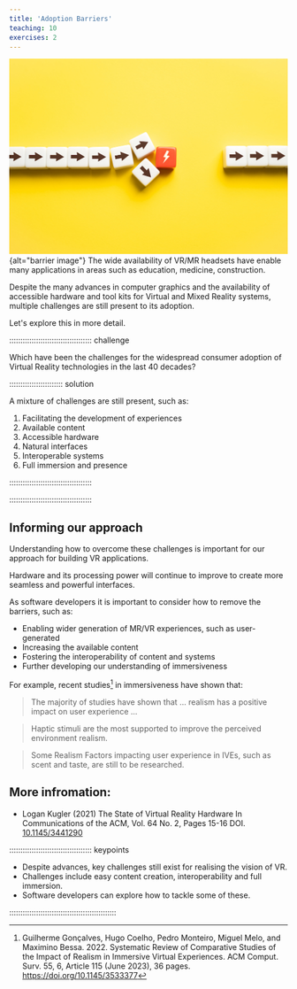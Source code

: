 ```yaml
---
title: 'Adoption Barriers'
teaching: 10
exercises: 2
---
```


![](fig/AdobeStock_628671989.jpeg){alt="barrier image"}
The wide availability of VR/MR headsets have enable many applications in areas
such as education, medicine, construction.

Despite the many advances in computer graphics and the availability
of accessible hardware and tool kits for Virtual and Mixed Reality systems, 
multiple challenges are still present to its adoption.

Let's explore this in more detail.

::::::::::::::::::::::::::::::::::::: challenge

Which have been the challenges for the widespread consumer adoption of Virtual Reality technologies in the last 40 decades?

:::::::::::::::::::::::: solution 

A mixture of challenges are still present, such as:

1. Facilitating the development of experiences
2. Available content
3. Accessible hardware
4. Natural interfaces
5. Interoperable systems
6. Full immersion and presence

::::::::::::::::::::::::::::::::::::: 

::::::::::::::::::::::::::::::::::::: 

## Informing our approach
Understanding how to overcome these challenges is important for our
approach for building VR applications.

Hardware and its processing power will continue to improve to create
more seamless and powerful interfaces.

As software developers it is important to consider
how to remove the barriers, such as:
- Enabling wider generation of MR/VR experiences, such as user-generated
- Increasing the available content
- Fostering the interoperability of content and systems
- Further developing our understanding of immersiveness

For example, recent studies[^1] in immersiveness have shown that:



> The majority of studies have shown that ... realism has a positive impact on user experience ...

> Haptic stimuli are the most supported to improve the perceived environment realism.

> Some Realism Factors impacting user experience in IVEs, such as scent and taste, are still to be researched.

[^1]: Guilherme Gonçalves, Hugo Coelho, Pedro Monteiro, Miguel Melo, and Maximino Bessa. 2022. Systematic Review of Comparative Studies of the Impact of Realism in Immersive Virtual Experiences. ACM Comput. Surv. 55, 6, Article 115 (June 2023), 36 pages. https://doi.org/10.1145/3533377

## More infromation:
- Logan Kugler (2021) The State of Virtual Reality Hardware In Communications of the ACM, Vol. 64 No. 2, Pages 15-16 DOI. [10.1145/3441290](https://m-cacm.acm.org/magazines/2021/2/250071-the-state-of-virtual-reality-hardware/abstract)

::::::::::::::::::::::::::::::::::::: keypoints 

- Despite advances, key challenges still exist for realising the vision of VR.
- Challenges include easy content creation, interoperability and full immersion.
- Software developers can explore how to tackle some of these.

::::::::::::::::::::::::::::::::::::::::::::::::

